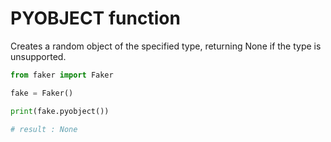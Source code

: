 # **PYOBJECT** function

Creates a random object of the specified type, returning None if the type is unsupported.

```py
from faker import Faker

fake = Faker()

print(fake.pyobject())

# result : None
```
